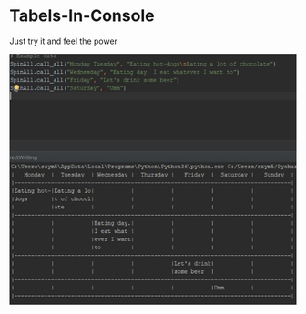 # Tabels-In-Console
Just try it and feel the power

![alt text](https://github.com/Sedisan/Tabels-In-Console/blob/WithoutForceConsole/Screen.jpg)
